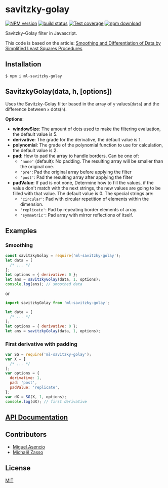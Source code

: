 # savitzky-golay

[![NPM version][npm-image]][npm-url]
[![build status][ci-image]][ci-url]
[![Test coverage][codecov-image]][codecov-url]
[![npm download][download-image]][download-url]

Savitzky–Golay filter in Javascript.

This code is based on the article: [Smoothing and Differentiation of Data by Simplified Least Squares Procedures](http://dx.doi.org/10.1021/ac60214a047)

## Installation

`$ npm i ml-savitzky-golay`

## SavitzkyGolay(data, h, [options])

Uses the Savitzky-Golay filter based in the array of `y` values(`data`) and the difference between `x` dots(`h`).

**Options**:

- **windowSize**: The amount of dots used to make the filtering evaluation, the default value is 5.
- **derivative**: The grade for the derivative, the default value is 1.
- **polynomial**: The grade of the polynomial function to use for calculation, the default value is 2.
- **pad**: How to pad the array to handle borders. Can be one of:
  - `'none'` (default): No padding. The resulting array will be smaller than the original one.
  - `'pre'`: Pad the original array before applying the filter
  - `'post'`: Pad the resulting array after applying the filter
- **padValue**: If pad is not none, Determine how to fill the values, if the value don't match with the next strings, the new values are going to be filled with that value.
  The default value is 0. The special strings are:
  - `'circular'`: Pad with circular repetition of elements within the dimension.
  - `'replicate'`: Pad by repeating border elements of array.
  - `'symmetric'`: Pad array with mirror reflections of itself.

## Examples

### Smoothing

```js
const savitzkyGolay = require('ml-savitzky-golay');
let data = [
  /* ... */
];
let options = { derivative: 0 };
let ans = savitzkyGolay(data, 1, options);
console.log(ans); // smoothed data
```

or

```js
import savitzkyGolay from 'ml-savitzky-golay';

let data = [
  /* ... */
];
let options = { derivative: 0 };
let ans = savitzkyGolay(data, 1, options);
```

### First derivative with padding

```js
var SG = require('ml-savitzky-golay');
var X = [
  /* ... */
];
var options = {
  derivative: 1,
  pad: 'post',
  padValue: 'replicate',
};
var dX = SG(X, 1, options);
console.log(dX); // first derivative
```

## [API Documentation](https://mljs.github.io/savitzky-golay/)

## Contributors

- [Miguel Asencio](https://github.com/maasencioh)
- [Michaël Zasso](https://github.com/targos)

## License

[MIT](./LICENSE)

[npm-image]: https://img.shields.io/npm/v/ml-savitzky-golay.svg
[npm-url]: https://www.npmjs.com/package/ml-savitzky-golay
[ci-image]: https://github.com/mljs/savitzky-golay/workflows/Node.js%20CI/badge.svg?branch=main
[ci-url]: https://github.com/mljs/savitzky-golay/actions?query=workflow%3A%22Node.js+CI%22
[codecov-image]: https://img.shields.io/codecov/c/github/mljs/savitzky-golay.svg
[codecov-url]: https://codecov.io/gh/mljs/savitzky-golay
[download-image]: https://img.shields.io/npm/dm/ml-savitzky-golay.svg
[download-url]: https://www.npmjs.com/package/ml-savitzky-golay

